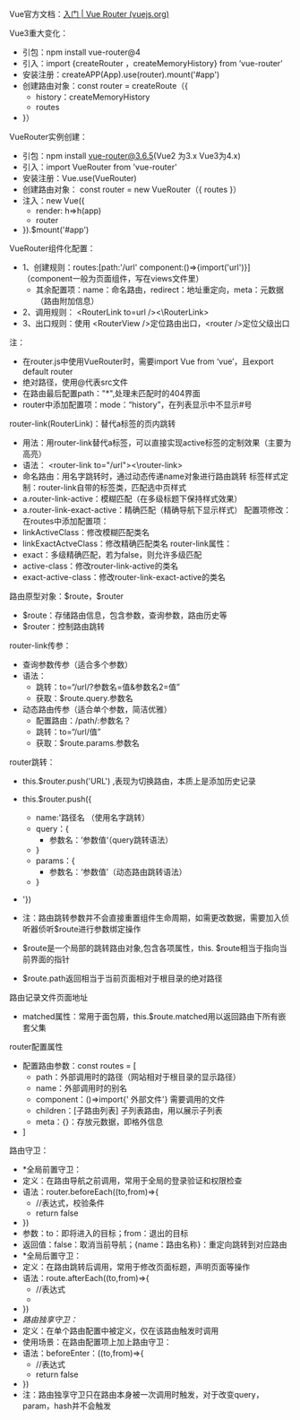 Vue官方文档：[入门 | Vue Router (vuejs.org)](https://router.vuejs.org/zh/guide/)

Vue3重大变化：
- 引包：npm install vue-router@4
- 引入：import {createRouter ，createMemoryHistory}  from ‘vue-router’
- 安装注册：createAPP(App).use(router).mount('#app')
- 创建路由对象：const router = createRoute（{ 
	- history：createMemoryHistory
	- routes
- }）
 
VueRouter实例创建：
 - 引包：npm install vue-router@3.6.5(Vue2 为3.x Vue3为4.x)
 - 引入：import VueRouter from 'vue-router'
 - 安装注册：Vue.use(VueRouter)
 - 创建路由对象： const router = new VueRouter（{ routes }）
 - 注入：new Vue({
	 - render: h=>h(app)
	 - router
- }).$mount('#app')

VueRouter组件化配置：
- 1、创建规则：routes:\[path:'/url'  component:()=>{import('url')}]（component一般为页面组件，写在views文件里）
	- 其余配置项：name：命名路由，redirect：地址重定向，meta：元数据（路由附加信息）
- 2、调用规则： \<RouterLink to=url />\<\\RouterLink>
- 3、出口规则：使用 \<RouterView />定位路由出口，\<router />定位父级出口

注：
- 在router.js中使用VueRouter时，需要import Vue from ‘vue’，且export default router
- 绝对路径，使用@代表src文件
- 在路由最后配置path："\*",处理未匹配时的404界面
- router中添加配置项：mode：“history”，在列表显示中不显示#号

router-link(RouterLink)：替代a标签的页内跳转
- 用法：用router-link替代a标签，可以直接实现active标签的定制效果（主要为高亮）
- 语法： \<router-link to="/url">\<\\router-link>
- 命名路由：用名字跳转时，通过动态传递name对象进行路由跳转
标签样式定制：router-link自带的标签类，匹配选中页样式
- a.router-link-active：模糊匹配（在多级标题下保持样式效果）
- a.router-link-exact-active：精确匹配（精确导航下显示样式）
配置项修改：
在routes中添加配置项：
- linkActiveClass：修改模糊匹配类名
- linkExactActveClass：修改精确匹配类名
router-link属性：
- exact：多级精确匹配，若为false，则允许多级匹配
- active-class：修改router-link-active的类名
- exact-active-class：修改router-link-exact-active的类名

路由原型对象：$route，\$router
- $route：存储路由信息，包含参数，查询参数，路由历史等
- $router：控制路由跳转

router-link传参：
- 查询参数传参（适合多个参数）
- 语法：
	- 跳转：to=“/url/?参数名=值&参数名2=值”
	- 获取：$route.query.参数名
- 动态路由传参（适合单个参数，简洁优雅）
	- 配置路由：/path/:参数名？
	- 跳转：to=“/url/值”
	- 获取：$route.params.参数名

router跳转：
- this.$router.push('URL') ,表现为切换路由，本质上是添加历史记录
- this.$router.push({
	- name:'路径名  （使用名字跳转）
	- query：{
		- 参数名：’参数值‘（query跳转语法）
	- }
	- params：{
		- 参数名：‘参数值’（动态路由跳转语法）
	- }
- '})
- 注：路由跳转参数并不会直接重置组件生命周期，如需更改数据，需要加入侦听器侦听$route进行参数绑定操作

- $route是一个局部的跳转路由对象,包含各项属性，this. $route相当于指向当前界面的指针
- $route.path返回相当于当前页面相对于根目录的绝对路径

路由记录文件页面地址
- matched属性：常用于面包屑，this.$route.matched用以返回路由下所有嵌套父集

router配置属性
- 配置路由参数：const routes = \[
	- path：外部调用时的路径（网站相对于根目录的显示路径）
	- name：外部调用时的别名
	- component：()=>import{' 外部文件'} 需要调用的文件
	- children：\[子路由列表] 子列表路由，用以展示子列表
	- meta：{}：存放元数据，即格外信息
- ]

路由守卫：
- *全局前置守卫：
- 定义：在路由导航之前调用，常用于全局的登录验证和权限检查
- 语法：router.beforeEach((to,from)=>{
	- //表达式，校验条件
	- return false
- })
- 参数：to：即将进入的目标；from：退出的目标
- 返回值：false：取消当前导航；{name：路由名称}：重定向跳转到对应路由
- *全局后置守卫：
- 定义：在路由跳转后调用，常用于修改页面标题，声明页面等操作
- 语法：route.afterEach((to,from)=>{
	- //表达式
	- 
- })
- *路由独享守卫：*
- 定义：在单个路由配置中被定义，仅在该路由触发时调用
- 使用场景：在路由配置项上加上路由守卫：
- 语法：beforeEnter：((to,from)=>{
	- //表达式
	- return false
- })
- 注：路由独享守卫只在路由本身被一次调用时触发，对于改变query，param，hash并不会触发